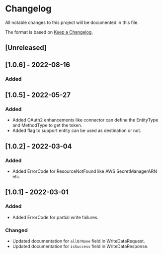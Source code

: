 # Changelog

All notable changes to this project will be documented in this file.

The format is based on [Keep a Changelog](https://keepachangelog.com/en/1.0.0/),

## [Unreleased]

## [1.0.6] - 2022-08-16
### Added


## [1.0.5] - 2022-05-27
### Added
- Added OAuth2 enhancements like connector can define the EntityType and MethodType to get the token.
- Added flag to support entity can be used as destination or not.

## [1.0.2] - 2022-03-04
### Added
- Added ErrorCode for ResourceNotFound like AWS SecretManagerARN etc.

## [1.0.1] - 2022-03-01
### Added
- Added ErrorCode for partial write failures.

### Changed
- Updated documentation for `allOrNone` field in WriteDataRequest.
- Updated documentation for `isSuccess` field in WriteDataResponse.